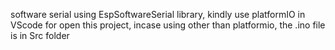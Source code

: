 software serial using EspSoftwareSerial library, 
kindly use platformIO in VScode for open this project,
incase using other than platformio, the .ino file is in Src folder